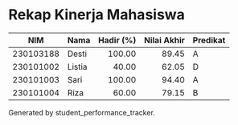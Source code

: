 # Rekap Kinerja Mahasiswa

| NIM | Nama | Hadir (%) | Nilai Akhir | Predikat |
|---|---|---:|---:|:---|
| 230103188 | Desti | 100.00 | 89.45 | A |
| 230101002 | Listia | 40.00 | 62.05 | D |
| 230101003 | Sari | 100.00 | 94.40 | A |
| 230101004 | Riza | 60.00 | 79.15 | B |

Generated by student_performance_tracker.